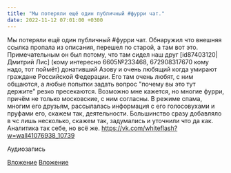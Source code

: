 ```yaml
---
title: "Мы потеряли ещё один публичный #фурри чат."
date: 2022-11-12 07:01:00 +0300
---
```


Мы потеряли ещё один публичный #фурри чат.
Обнаружил что внешняя ссылка пропала из описания, перешел по старой, а там вот это.
Примечательным он был потому, что там сидел наш друг [id87403120|Дмитрий Лис] (кому интересно 6605№233468, 672908317670 кому надо, тот поймёт) донативший Азову и очень любящий когда умирают граждане Российской Федерации.
Его там очень любят, с ним общаются, а любые попытки задать вопрос "почему вы это тут держите" резко пресекаются.
Возможно мне кажется, но многие фурри, причём не только московские, с ним согласны. В режиме спама, многим его друзьям, рассылалась информация с его голосовухами и пруфами его, скажем так, деятельности. Большинство сразу добавляло в чс лишь несколько, скажем так, задумались и уточнили что да как. Аналитика так себе, но всё же.
https://vk.com/whiteflash?w=wall41076938_10739


Аудиозапись

[Вложение](/assets/vk_photos/3/cV0Z27q4KLk.jpg)
[Вложение](/assets/vk_photos/3/athnWds1dww.jpg)
